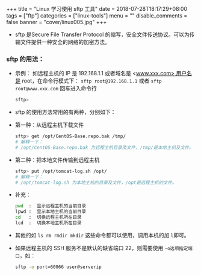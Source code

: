 +++
title = "Linux 学习使用 sftp 工具"
date = 2018-07-28T18:17:29+08:00
tags = ["ftp"]
categories = ["linux-tools"]
menu = ""
disable_comments = false
banner = "cover/linux005.jpg"
+++

- sftp 是Secure File Transfer Protocol 的缩写，安全文件传送协议。可以为传输文件提供一种安全的网络的加密方法。

### sftp 的用法：
- 示例： 如远程主机的 IP 是 192.168.1.1 或者域名是 <www.xxx.com>,用户名是 root，在命令行模式下： `sftp root@192.168.1.1` 或者 `sftp root@www.xxx.com` 回车进入命令行
  
  ```bash
  sftp>
  ```

- sftp 的使用方法常用的有两种，分别如下：
- 第一种：从远程主机下载文件
  
  ```bash
  sftp> get /opt/CentOS-Base.repo.bak /tmp/
  # 解释一下：
  # /opt/CentOS-Base.repo.bak 为远程主机目录及文件，/tmp/是本地主机及文件。
  ```

- 第二种：把本地文件传输到远程主机
  
  ```bash
  sftp> put /opt/tomcat-log.sh /opt/
  # 解释一下：
  # /opt/tomcat-log.sh 为本地主机的目录及文件，/opt是远程主机的文件。
  ```

- 补充：
  
  ```bash
  pwd  :  显示远程主机的当前目录
  lpwd :  显示本地主机的当前目录
  cd   :  切换远程主机所在目录
  lcd  :  切换本地主机所在目录
  ```
  
- 其他的如 `ls rm rmdir mkdir` 这些命令都可以使用，调用本机的加 `l`即可。
- 如果远程主机的 SSH 服务不是默认的缺省端口 22，则需要使用 `-o选项指定端口`，如：
  
  ```bash
  sftp -o port=60066 user@serverip
  ```
